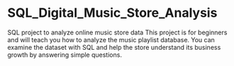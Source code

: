# SQL_Digital_Music_Store_Analysis
SQL project to analyze online music store data  This project is for beginners and will teach you how to analyze the music playlist database. You can examine the dataset with SQL and help the store understand its business growth by answering simple questions.

